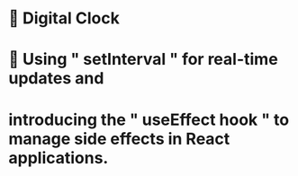# 📖 Digital Clock
# 👀 Using " setInterval " for real-time updates and 
# introducing the " useEffect hook " to manage side effects in React applications.


